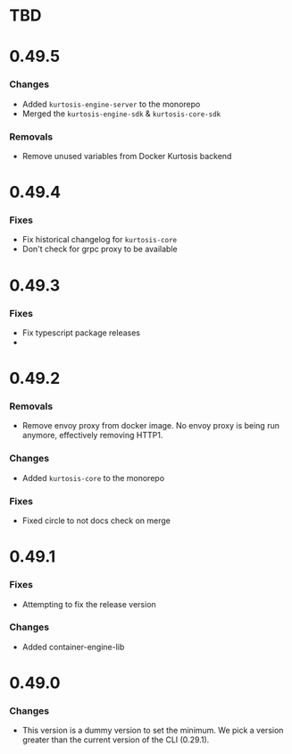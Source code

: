 # TBD

# 0.49.5

### Changes
* Added `kurtosis-engine-server` to the monorepo
* Merged the `kurtosis-engine-sdk` & `kurtosis-core-sdk`

### Removals
* Remove unused variables from Docker Kurtosis backend


# 0.49.4

### Fixes
* Fix historical changelog for `kurtosis-core`
* Don't check for grpc proxy to be available

# 0.49.3

### Fixes
* Fix typescript package releases
* 

# 0.49.2

### Removals
* Remove envoy proxy from docker image. No envoy proxy is being run anymore, effectively removing HTTP1.

### Changes
* Added `kurtosis-core` to the monorepo

### Fixes
* Fixed circle to not docs check on merge

# 0.49.1

### Fixes
* Attempting to fix the release version
### Changes
* Added container-engine-lib

# 0.49.0

### Changes
* This version is a dummy version to set the minimum. We pick a version greater than the current version of the CLI (0.29.1). 
